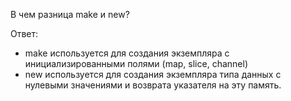 В чем разница make и new?


Ответ:

- make используется для создания экземпляра с инициализированными полями (map, slice, channel)
- new используется для создания экземпляра типа данных с нулевыми значениями
и возврата указателя на эту память.